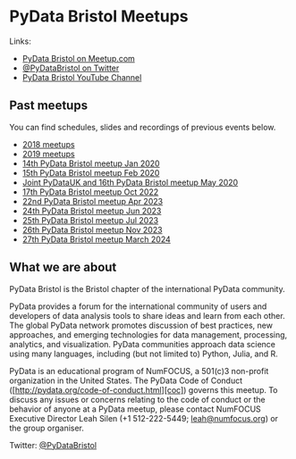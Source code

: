 # PyData Bristol Meetups

Links:
- [PyData Bristol on Meetup.com][meetup]
- [@PyDataBristol on Twitter][twitter]
- [PyData Bristol YouTube Channel][youtube]

## Past meetups

You can find schedules, slides and recordings of previous events below.
- [2018 meetups](./old_meetups/2018/)
- [2019 meetups](./old_meetups/2019/)
- [14th PyData Bristol meetup Jan 2020](./meetup_2020_01)
- [15th PyData Bristol meetup Feb 2020](./meetup_2020_02)
- [Joint PyDataUK and 16th PyData Bristol meetup May 2020](./meetup_2020_05_05)
- [17th PyData Bristol meetup Oct 2022](./meetup_2022_10)
- [22nd PyData Bristol meetup Apr 2023](./meetup_2023_04)
- [24th PyData Bristol meetup Jun 2023](./meetup_2023_06)
- [25th PyData Bristol meetup Jul 2023](./meetup_2023_07)
- [26th PyData Bristol meetup Nov 2023](./meetup_2023_11)
- [27th PyData Bristol meetup March 2024](./meetup_2024_03)

## What we are about

PyData Bristol is the Bristol chapter of the international PyData community.

PyData provides a forum for the international community of users and developers
of data analysis tools to share ideas and learn from each other. The global
PyData network promotes discussion of best practices, new approaches, and
emerging technologies for data management, processing, analytics, and
visualization. PyData communities approach data science using many languages,
including (but not limited to) Python, Julia, and R.

PyData is an educational program of NumFOCUS, a 501(c)3 non-profit organization
in the United States. The PyData Code of Conduct
([http://pydata.org/code-of-conduct.html][coc]) governs this meetup. To discuss
any issues or concerns relating to the code of conduct or the behavior of
anyone at a PyData meetup, please contact NumFOCUS Executive Director Leah
Silen (+1 512-222-5449; leah@numfocus.org) or the group organiser.

Twitter: [@PyDataBristol][twitter]

[twitter]: https://twitter.com/PyDataBristol
[coc]: http://pydata.org/code-of-conduct.html
[meetup]: https://www.meetup.com/PyData-Bristol/
[youtube]: https://www.youtube.com/channel/UCLx854lMH98BpyVfi-bnQkw
